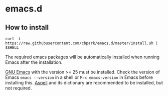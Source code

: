# emacs.d

## How to install

```
curl -L https://raw.githubusercontent.com/cbpark/emacs.d/master/install.sh | $SHELL
```

The required emacs packages will be automatically installed when running Emacs after the installation.

[GNU Emacs](https://www.gnu.org/software/emacs/) with the version >= 25 must be installed. Check the version of Emacs `emacs --version` in a shell or `M-x emacs-version` in Emacs before installing this. [Aspell](http://aspell.net) and its dictionary are recommended to be installed, but not required.
